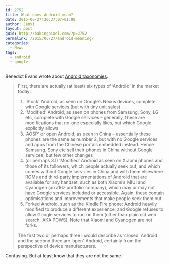 ```yaml
---
id: 2752
title: What does Android mean?
date: 2015-06-27T20:37:07+01:00
author: Jenxi
layout: post
guid: http://bakingpixel.com/?p=2752
permalink: /2015/06/27/android-meaning/
categories:
  - News
tags:
  - android
  - google
---
```

Benedict Evans wrote about [Android taxonomies](http://ben-evans.com/benedictevans/2015/3/15/android-taxonomies).

> First, there are actually (at least) six types of &#8216;Android&#8217; in the market today:
> 
>   1. &#8216;Stock&#8217; Android, as seen on Google&#8217;s Nexus devices, complete with Google services (but with tiny unit sales)
>   2. &#8216;Modified&#8217; Android, as seen on phones from Samsung, Sony, LG etc, complete with Google services &#8211; generally, these are modifications that no-one especially likes, but which Google explicitly allows 
>   3. &#8216;AOSP&#8217; or open Android, as seen in China &#8211; essentially these phones are the same as number 2, but with no Google services and apps from the Chinese portals embedded instead. Hence Samsung, Sony etc sell their phones in China without Google services, but few other changes
>   4. (or perhaps 3.1) &#8216;Modified&#8217; Android as seen on Xiaomi phones and those of its followers, which people actually seek out, and which comes without Google services in China and with them elsewhere  
>     ROMs and third-party implementations of Android that are available for any handset, such as both Xiaomi&#8217;s MIUI and Cyanogen (an a16z portfolio company), which may or may not have Google services included or accessible. Again, these contain optimisations and improvements that make people seek them out
>   5. Forked Android, such as the Kindle Fire phone: Android heavily modified to produce a different experience, and Google refuses to allow Google services to run on them (other than plain old web search, AKA POWS). Note that Xiaomi and Cyanogen are not forks. 
> 
> The first two or perhaps three I would describe as &#8216;closed&#8217; Android and the second three are &#8216;open&#8217; Android, certainly from the perspective of device manufacturers. 

Confusing. But at least know that they are not the same.
